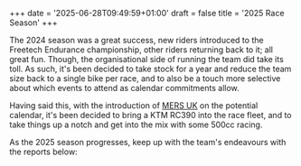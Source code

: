 +++
date = '2025-06-28T09:49:59+01:00'
draft = false
title = '2025 Race Season'
+++

The 2024 season was a great success, new riders introduced to the Freetech Endurance championship, other riders returning back to it; all great fun.  Though, the organisational side of running the team did take its toll.  As such, it's been decided to take stock for a year and reduce the team size back to a single bike per race, and to also be a touch more selective about which events to attend as calendar commitments allow.

Having said this, with the introduction of [MERS UK](https://www.mers-uk.co.uk/) on the potential calendar, it's been decided to bring a KTM RC390 into the race fleet, and to take things up a notch and get into the mix with some 500cc racing.

As the 2025 season progresses, keep up with the team's endeavours with the reports below:
